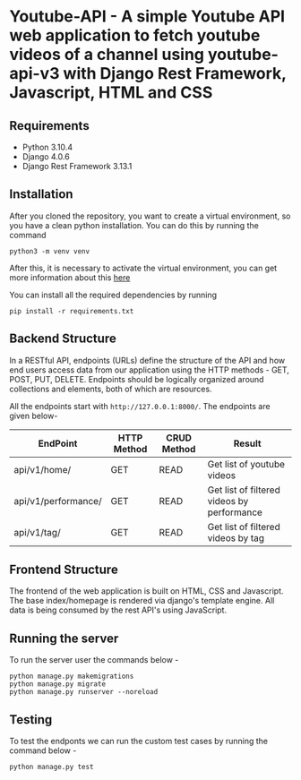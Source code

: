 # Youtube-API - A simple Youtube API web application to fetch youtube videos of a channel using youtube-api-v3 with Django Rest Framework, Javascript, HTML and CSS

## Requirements
- Python 3.10.4
- Django 4.0.6
- Django Rest Framework 3.13.1

## Installation
After you cloned the repository, you want to create a virtual environment, so you have a clean python installation. You can do this by running the command
```
python3 -m venv venv

```
After this, it is necessary to activate the virtual environment, you can get more information about this [here](https://docs.python.org/3/tutorial/venv.html)

You can install all the required dependencies by running
```
pip install -r requirements.txt

```
## Backend Structure
In a RESTful API, endpoints (URLs) define the structure of the API and how end users access data from our 
application using the HTTP methods - GET, POST, PUT, DELETE. Endpoints should be logically organized 
around collections and elements, both of which are resources.

All the endpoints start with `http://127.0.0.1:8000/`. The endpoints are given below-

| EndPoint  | HTTP Method | CRUD Method  | Result |
| ------------- | ------------- | ------------- | ------------- |
| api/v1/home/  | GET  | READ  | Get list of youtube videos  |
| api/v1/performance/  | GET  | READ  | Get list of filtered videos by performance  |
| api/v1/tag/  | GET  | READ  | Get list of filtered videos by tag  |


## Frontend Structure
The frontend of the web application is built on HTML, CSS and Javascript. The base index/homepage is rendered via django's template engine.
All data is being consumed by the rest API's using JavaScript.  


## Running the server
To run the server user the commands below -
```
python manage.py makemigrations
python manage.py migrate
python manage.py runserver --noreload 
```

## Testing
To test the endponts we can run the custom test cases by running the command below -
```
python manage.py test
```
